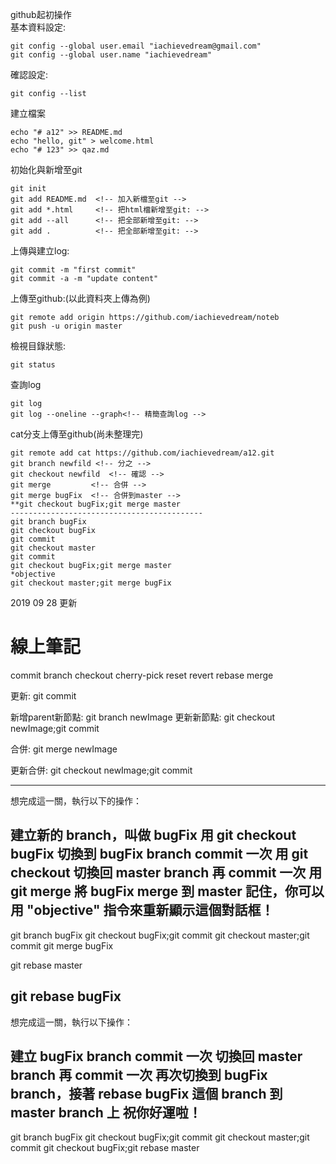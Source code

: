 github起初操作<br>
基本資料設定:
~~~
git config --global user.email "iachievedream@gmail.com"
git config --global user.name "iachievedream"
~~~
確認設定:
~~~
git config --list
~~~
建立檔案
~~~
echo "# a12" >> README.md
echo "hello, git" > welcome.html
echo "# 123" >> qaz.md
~~~
初始化與新增至git
~~~
git init
git add README.md  <!-- 加入新檔至git -->
git add *.html     <!-- 把html檔新增至git: -->
git add --all      <!-- 把全部新增至git: -->
git add .          <!-- 把全部新增至git: -->
~~~
上傳與建立log:
~~~
git commit -m "first commit"
git commit -a -m "update content"
~~~
上傳至github:(以此資料夾上傳為例)
~~~
git remote add origin https://github.com/iachievedream/noteb
git push -u origin master
~~~
檢視目錄狀態:
~~~
git status
~~~
查詢log
~~~
git log
git log --oneline --graph<!-- 精簡查詢log -->
~~~
cat分支上傳至github(尚未整理完)
~~~
git remote add cat https://github.com/iachievedream/a12.git
git branch newfild <!-- 分之 -->
git checkout newfild  <!-- 確認 -->
git merge         <!-- 合併 -->
git merge bugFix  <!-- 合併到master -->
**git checkout bugFix;git merge master
-------------------------------------------
git branch bugFix
git checkout bugFix
git commit
git checkout master
git commit
git checkout bugFix;git merge master
*objective
git checkout master;git merge bugFix
~~~
2019 09 28 更新


# 線上筆記


commit
branch
checkout
cherry-pick
reset
revert
rebase
merge

更新:
git commit

新增parent新節點:
git branch newImage
更新新節點:
git checkout newImage;git commit

合併:
git merge newImage

更新合併:
git checkout newImage;git commit


----------
想完成這一關，執行以下的操作：

建立新的 branch，叫做 bugFix
用 git checkout bugFix 切換到 bugFix branch
commit 一次
用 git checkout 切換回 master branch
再 commit 一次
用 git merge 將 bugFix merge 到 master
記住，你可以用 "objective" 指令來重新顯示這個對話框！
-----------
git branch bugFix
git checkout bugFix;git commit
git checkout master;git commit
git merge bugFix


git rebase master

git rebase bugFix
------------
想完成這一關，執行以下操作：

建立 bugFix branch
commit 一次
切換回 master branch 再 commit 一次
再次切換到 bugFix branch，接著 rebase bugFix 這個 branch 到 master branch 上
祝你好運啦！
------------
git branch bugFix
git checkout bugFix;git commit
git checkout master;git commit
git checkout bugFix;git rebase master
